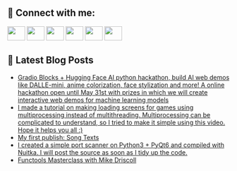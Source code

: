 ## 🔎 Connect with me:
[<img height="32" width="40" src="https://cdn.jsdelivr.net/npm/simple-icons@v5/icons/telegram.svg" />](https://t.me/bullbesh)
[<img height="32" width="40" src="https://cdn.jsdelivr.net/npm/simple-icons@v5/icons/vk.svg" />](https://vk.com/bullbesh)
[<img height="32" width="40" src="https://cdn.jsdelivr.net/npm/simple-icons@v5/icons/twitter.svg" />](https://twitter.com/bullbesh1)
[<img height="32" width="40" src="https://cdn.jsdelivr.net/npm/simple-icons@v5/icons/instagram.svg" />](https://www.instagram.com/bullbesh)
[<img height="32" width="40" src="https://cdn.jsdelivr.net/npm/simple-icons@v5/icons/reddit.svg" />](https://www.reddit.com/user/bullbesh)
[<img height="32" width="40" src="https://cdn.jsdelivr.net/npm/simple-icons@v5/icons/youtube.svg" />](https://www.youtube.com/channel/UCtfjRs6uzgq5mfm8S06WTcg)

## 📕 Latest Blog Posts
<!-- BLOG-POST-LIST:START -->
- [Gradio Blocks + Hugging Face AI python hackathon, build AI web demos like DALLE-mini, anime colorization, face stylization and more! A online hackathon open until May 31st with prizes in which we will create interactive web demos for machine learning models](https://www.reddit.com/r/Python/comments/uyh0a2/gradio_blocks_hugging_face_ai_python_hackathon/)
- [I made a tutorial on making loading screens for games using multiprocessing instead of multithreading. Multiprocessing can be complicated to understand, so I tried to make it simple using this video. Hope it helps you all :&rpar;](https://www.reddit.com/r/Python/comments/uygpv1/i_made_a_tutorial_on_making_loading_screens_for/)
- [My first publish: Song Texts](https://www.reddit.com/r/Python/comments/uyfb97/my_first_publish_song_texts/)
- [I created a simple port scanner on Python3 + PyQt6 and compiled with Nuitka. I will post the source as soon as I tidy up the code.](https://www.reddit.com/r/Python/comments/uyf1e3/i_created_a_simple_port_scanner_on_python3_pyqt6/)
- [Functools Masterclass with Mike Driscoll](https://www.reddit.com/r/Python/comments/uyeki8/functools_masterclass_with_mike_driscoll/)
<!-- BLOG-POST-LIST:END -->
